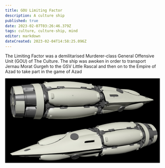 ```yaml
---
title: GOU Limiting Factor
description: A culture ship
published: true
date: 2023-02-07T03:26:46.379Z
tags: culture, culture-ship, mind
editor: markdown
dateCreated: 2023-02-04T14:58:25.096Z
---
```


The Limiting Factor was a demilitarised Murderer-class General Offensive Unit (GOU) of The Culture. The ship was awoken in order to transport Jernau Morat Gurgeh to the GSV Little Rascal and then on to the Empire of Azad to take part in the game of Azad

![xbdyi6n.jpg](/xbdyi6n.jpg)